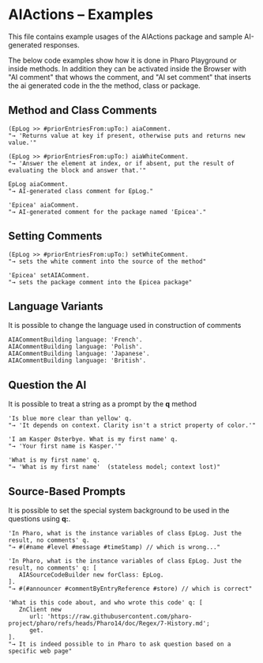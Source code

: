 # AIActions – Examples

This file contains example usages of the AIActions package and sample AI-generated responses.

The below code examples show how it is done in Pharo Playground or inside methods. In addition they can be activated
inside the Browser with "AI comment" that whows the comment, and "AI set comment" that inserts the ai generated code in
the the method, class or package. 



## Method and Class Comments

```smalltalk
(EpLog >> #priorEntriesFrom:upTo:) aiaComment.
"→ 'Returns value at key if present, otherwise puts and returns new value.'"

(EpLog >> #priorEntriesFrom:upTo:) aiaWhiteComment.
"→ 'Answer the element at index, or if absent, put the result of evaluating the block and answer that.'"

EpLog aiaComment.
"→ AI-generated class comment for EpLog."

'Epicea' aiaComment.
"→ AI-generated comment for the package named 'Epicea'."
```


## Setting Comments
```smalltalk
(EpLog >> #priorEntriesFrom:upTo:) setWhiteComment.
"→ sets the white comment into the source of the method"

'Epicea' setAIAComment.
"→ sets the package comment into the Epicea package"

```

## Language Variants
It is possible to change the language used in construction of comments

```smalltalk
AIACommentBuilding language: 'French'.
AIACommentBuilding language: 'Polish'.
AIACommentBuilding language: 'Japanese'.
AIACommentBuilding language: 'British'.
```

## Question the AI
It is possible to treat a string as a prompt by the **q** method

```smalltalk
'Is blue more clear than yellow' q.
"→ 'It depends on context. Clarity isn't a strict property of color.'"

'I am Kasper Østerbye. What is my first name' q.
"→ 'Your first name is Kasper.'"

'What is my first name' q.
"→ 'What is my first name'  (stateless model; context lost)"
```


## Source-Based Prompts
It is possible to set the special system background to be used in the questions using **q:**. 

```smalltalk
'In Pharo, what is the instance variables of class EpLog. Just the result, no comments' q.
"→ #(#name #level #message #timeStamp) // which is wrong..."

'In Pharo, what is the instance variables of class EpLog. Just the result, no comments' q: [
   AIASourceCodeBuilder new forClass: EpLog.
].
"→ #(#announcer #commentByEntryReference #store) // which is correct"

'What is this code about, and who wrote this code' q: [
   ZnClient new
      url: 'https://raw.githubusercontent.com/pharo-project/pharo/refs/heads/Pharo14/doc/Regex/7-History.md';
      get.
].
"→ It is indeed possible to in Pharo to ask question based on a specific web page"
```








